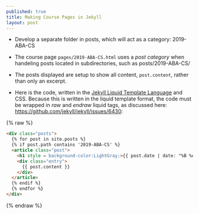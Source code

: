 ```yaml
---
published: true
title: Making Course Pages in Jekyll
layout: post
---
```

- Develop a separate folder in posts, which will act as a category: 2019-ABA-CS  
  
- The course page `pages/2019-ABA-CS.html` uses a _post category_ when handeling posts located in subdirectories, such as posts/2019-ABA-CS/
  
- The posts displayed are setup to show all content, `post.content`, rather than only an excerpt.

- Here is the code, written in the [Jekyll Liquid Template Language](https://shopify.github.io/liquid/) and CSS. Because this is written in the liquid template format, the code must be wrapped in _raw_ and _endraw_ liquid tags, as discussed here: <https://github.com/jekyll/jekyll/issues/6430>:  
  
{% raw %}
```html
<div class="posts">
  {% for post in site.posts %}
  {% if post.path contains '2019-ABA-CS' %}
  <article class="post">
    <h1 style = background-color:LightGray;>{{ post.date | date: "%B %e, %Y" }} - {{ post.title }}</h1>
    <div class="entry">
      {{ post.content }}
    </div>
  </article>
  {% endif %}
  {% endfor %}
</div>
```
{% endraw %}
